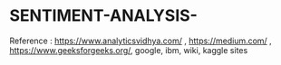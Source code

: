 # SENTIMENT-ANALYSIS-

Reference : https://www.analyticsvidhya.com/ , https://medium.com/ , https://www.geeksforgeeks.org/, google, ibm, wiki, kaggle sites
